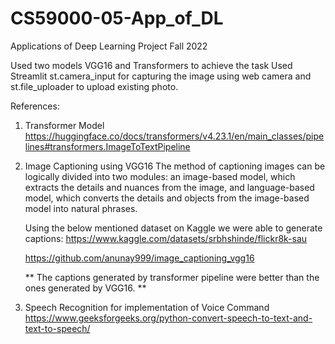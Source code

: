 # CS59000-05-App_of_DL
Applications of Deep Learning Project Fall 2022

Used two models VGG16 and Transformers to achieve the task
Used Streamlit st.camera_input for capturing the image using web camera and st.file_uploader to upload existing photo.


References:
1) Transformer Model
      https://huggingface.co/docs/transformers/v4.23.1/en/main_classes/pipelines#transformers.ImageToTextPipeline

2) Image Captioning using VGG16
      The method of captioning images can be logically divided into two modules: an image-based model, which extracts the details and nuances from the image, and               language-based model, which converts the details and objects from the image-based model into natural phrases. 
      
      Using the below mentioned dataset on Kaggle we were able to generate captions:
      https://www.kaggle.com/datasets/srbhshinde/flickr8k-sau
      
      https://github.com/anunay999/image_captioning_vgg16
      
      
   ** The captions generated by transformer pipeline were better than the ones generated by VGG16. **
   
 3) Speech Recognition for implementation of Voice Command
      https://www.geeksforgeeks.org/python-convert-speech-to-text-and-text-to-speech/
